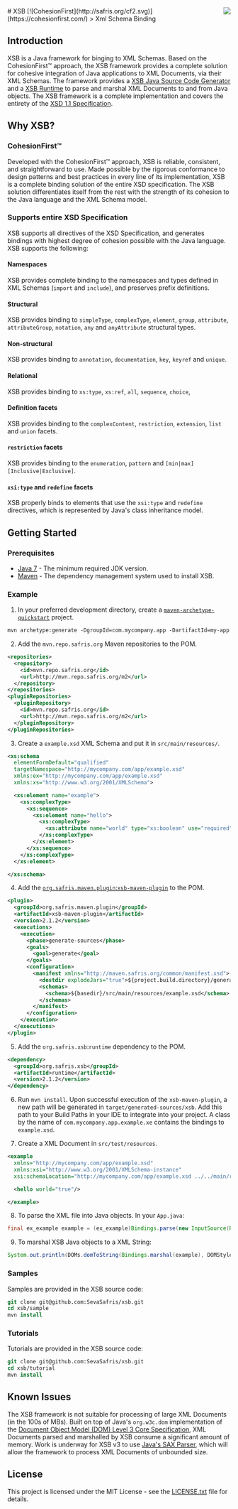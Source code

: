 <img src="http://safris.org/logo.png" align="right" />
# XSB [![CohesionFirst](http://safris.org/cf2.svg)](https://cohesionfirst.com/)
> Xml Schema Binding

## Introduction

XSB is a Java framework for binging to XML Schemas. Based on the CohesionFirst™ approach, the XSB framework provides a complete solution for cohesive integration of Java applications to XML Documents, via their XML Schemas. The framework provides a [XSB Java Source Code Generator](https://github.com/SevaSafris/xsb/tree/master/generator) and a [XSB Runtime](https://github.com/SevaSafris/xsb/tree/master/runtime) to parse and marshal XML Documents to and from Java objects. The XSB framework is a complete implementation and covers the entirety of the [XSD 1.1 Specification](https://www.w3.org/TR/xmlschema11-1/).

## Why XSB?

### CohesionFirst™

Developed with the CohesionFirst™ approach, XSB is reliable, consistent, and straightforward to use. Made possible by the rigorous conformance to design patterns and best practices in every line of its implementation, XSB is a complete binding solution of the entire XSD specification. The XSB solution differentiates itself from the rest with the strength of its cohesion to the Java language and the XML Schema model.

### Supports entire XSD Specification

XSB supports all directives of the XSD Specification, and generates bindings with highest degree of cohesion possible with the Java language. XSB supports the following:

#### Namespaces

XSB provides complete binding to the namespaces and types defined in XML Schemas (`import` and `include`), and preserves prefix definitions.

#### Structural

XSB provides binding to `simpleType`, `complexType`, `element`, `group`, `attribute`, `attributeGroup`, `notation`, `any` and `anyAttribute` structural types.

#### Non-structural

XSB provides binding to `annotation`, `documentation`, `key`, `keyref` and `unique`.

#### Relational

XSB provides binding to `xs:type`, `xs:ref`, `all`, `sequence`, `choice`, 

#### Definition facets

XSB provides binding to the `complexContent`, `restriction`, `extension`, `list` and `union` facets.

#### `restriction` facets

XSB provides binding to the `enumeration`, `pattern` and `[min|max][Inclusive|Exclusive]`.

#### `xsi:type` and `redefine` facets

XSB properly binds to elements that use the `xsi:type` and `redefine` directives, which is represented by Java's class inheritance model.

## Getting Started

### Prerequisites

* [Java 7](http://www.oracle.com/technetwork/java/javase/downloads/jdk7-downloads-1880260.html) - The minimum required JDK version.
* [Maven](https://maven.apache.org/) - The dependency management system used to install XSB.

### Example

1. In your preferred development directory, create a [`maven-archetype-quickstart`](http://maven.apache.org/archetypes/maven-archetype-quickstart/) project.

  ```tcsh
  mvn archetype:generate -DgroupId=com.mycompany.app -DartifactId=my-app -DarchetypeArtifactId=maven-archetype-quickstart -DinteractiveMode=false
  ```

2. Add the `mvn.repo.safris.org` Maven repositories to the POM.

  ```xml
  <repositories>
    <repository>
      <id>mvn.repo.safris.org</id>
      <url>http://mvn.repo.safris.org/m2</url>
    </repository>
  </repositories>
  <pluginRepositories>
    <pluginRepository>
      <id>mvn.repo.safris.org</id>
      <url>http://mvn.repo.safris.org/m2</url>
    </pluginRepository>
  </pluginRepositories>
  ```

3. Create a `example.xsd` XML Schema and put it in `src/main/resources/`.

  ```xml
  <xs:schema
    elementFormDefault="qualified"
    targetNamespace="http://mycompany.com/app/example.xsd"
    xmlns:ex="http://mycompany.com/app/example.xsd"
    xmlns:xs="http://www.w3.org/2001/XMLSchema">

    <xs:element name="example">
      <xs:complexType>
        <xs:sequence>
          <xs:element name="hello">
            <xs:complexType>
              <xs:attribute name="world" type="xs:boolean" use="required"/>
            </xs:complexType>
          </xs:element>
        </xs:sequence>
      </xs:complexType>
    </xs:element>

  </xs:schema>
  ```
  
4. Add the [`org.safris.maven.plugin`:`xsb-maven-plugin`](https://github.com/SevaSafris/xsb-maven-plugin/) to the POM.

  ```xml
  <plugin>
    <groupId>org.safris.maven.plugin</groupId>
    <artifactId>xsb-maven-plugin</artifactId>
    <version>2.1.2</version>
    <executions>
      <execution>
        <phase>generate-sources</phase>
        <goals>
          <goal>generate</goal>
        </goals>
        <configuration>
          <manifest xmlns="http://maven.safris.org/common/manifest.xsd">
            <destdir explodeJars="true">${project.build.directory}/generated-sources/xsb</destdir>
            <schemas>
              <schema>${basedir}/src/main/resources/example.xsd</schema>
            </schemas>
          </manifest>
        </configuration>
      </execution>
    </executions>
  </plugin>
  ```

5. Add the `org.safris.xsb`:`runtime` dependency to the POM.

  ```xml
  <dependency>
    <groupId>org.safris.xsb</groupId>
    <artifactId>runtime</artifactId>
    <version>2.1.2</version>
  </dependency>
  ```

6. Run `mvn install`. Upon successful execution of the `xsb-maven-plugin`, a new path will be generated in `target/generated-sources/xsb`. Add this path to your Build Paths in your IDE to integrate into your project. A class by the name of `com.mycompany.app.example.xe` contains the bindings to `example.xsd`.

7. Create a XML Document in `src/test/resources`.

  ```xml
  <example
    xmlns="http://mycompany.com/app/example.xsd"
    xmlns:xsi="http://www.w3.org/2001/XMLSchema-instance"
    xsi:schemaLocation="http://mycompany.com/app/example.xsd ../../main/resources/example.xsd">

    <hello world="true"/>

  </example>
  ```

8. To parse the XML file into Java objects. In your `App.java`:

  ```java
  final ex_example example = (ex_example)Bindings.parse(new InputSource(Resources.getResourceOrFile("example.xml").getURL().openStream());
  ```

9. To marshal XSB Java objects to a XML String:

  ```java
  System.out.println(DOMs.domToString(Bindings.marshal(example), DOMStyle.INDENT));
  ```

### Samples

Samples are provided in the XSB source code:

```tcsh
git clone git@github.com:SevaSafris/xsb.git
cd xsb/sample
mvn install
```

### Tutorials

Tutorials are provided in the XSB source code:

```tcsh
git clone git@github.com:SevaSafris/xsb.git
cd xsb/tutorial
mvn install
```

## Known Issues

The XSB framework is not suitable for processing of large XML Documents (in the 100s of MBs). Built on top of Java's `org.w3c.dom` implementation of the [Document Object Model (DOM) Level 3 Core Specification](http://www.w3.org/TR/2004/REC-DOM-Level-3-Core-20040407), XML Documents parsed and marshalled by XSB consume a significant amount of memory. Work is underway for XSB v3 to use [Java's SAX Parser](https://docs.oracle.com/javase/tutorial/jaxp/sax/), which will allow the framework to process XML Documents of unbounded size.

## License

This project is licensed under the MIT License - see the [LICENSE.txt](LICENSE.txt) file for details.
